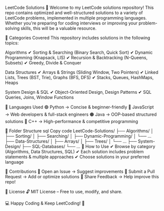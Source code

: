 LeetCode Solutions 🚀
Welcome to my LeetCode solutions repository! This repo contains optimized and well-structured solutions to a variety of LeetCode problems, implemented in multiple programming languages. Whether you're preparing for coding interviews or improving your problem-solving skills, this will be a valuable resource.

📌 Categories Covered
This repository includes solutions in the following topics:

Algorithms
✔ Sorting & Searching (Binary Search, Quick Sort)
✔ Dynamic Programming (Knapsack, LIS)
✔ Recursion & Backtracking (N-Queens, Subsets)
✔ Greedy, Divide & Conquer

Data Structures
✔ Arrays & Strings (Sliding Window, Two Pointers)
✔ Linked Lists, Trees (BST, Trie), Graphs (BFS, DFS)
✔ Stacks, Queues, HashMaps, Heaps

System Design & SQL
✔ Object-Oriented Design, Design Patterns
✔ SQL Queries, Joins, Window Functions

📌 Languages Used
🟢 Python → Concise & beginner-friendly
🔵 JavaScript → Web developers & full-stack engineers
🟠 Java → OOP-based structured solutions
🔴 C++ → High-performance & competitive programming

📌 Folder Structure
sql
Copy code
LeetCode-Solutions/
├── Algorithms/
│   ├── Sorting/
│   ├── Searching/
│   ├── Dynamic-Programming/
│   └── ...
├── Data-Structures/
│   ├── Arrays/
│   ├── Trees/
│   └── ...
├── System-Design/
├── SQL-Databases/
└── ...
📌 How to Use
✔ Browse by category (Algorithms, Data Structures, SQL)
✔ Each solution includes problem statements & multiple approaches
✔ Choose solutions in your preferred language

📌 Contributions
🚀 Open an Issue → Suggest improvements
🚀 Submit a Pull Request → Add or optimize solutions
🚀 Share Feedback → Help improve this repo!

📌 License
🔓 MIT License – Free to use, modify, and share.

💻 Happy Coding & Keep LeetCoding! 🚀
